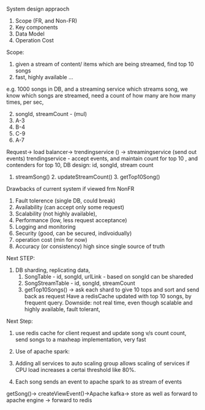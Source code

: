 System design appraoch

1. Scope (FR, and Non-FR)
2. Key components
3. Data Model
4. Operation Cost


Scope:
1. given a stream of content/ items  which are being streamed, find top 10 songs
2. fast, highly available
...

e.g. 1000 songs in DB, and a streaming service which streams song,
we know which songs are streamed, need a count of how many are how many times, per sec,


2. songId, streamCount - (mul)
3. A-3
4. B-4
5. C-9
6. A-7

Request-> load balancer-> trendingservice () -> streamingservice (send out events)
trendingservice -  accept events, and maintain count for top 10 ,
			and contenders for top 10,
DB design: id, songId, stream count			
			
1. streamSong() 2. updateStreamCount() 3. getTop10Song()

Drawbacks of current system if viewed frm NonFR 
1. Fault tolerence (single DB, could break)
2. Availability (can accept only some request)
3. Scalability (not highly available), 
4. Performance (low, less request acceptance)
5. Logging and monitoring
6. Security (good, can be secured, indivoidually)
7. operation cost (min for now)
8. Accuracy (or consistency) high since single source of truth


Next STEP:
1. DB sharding, replicating data,
	1. SongTable - id, songId, urlLink    - based on songId can be shareded
	2. SongStreamTable - id, songId, streamCount 
	3. getTop10Songs() -> ask each shard to give 10 tops and sort and send back as request 
Have a redisCache updated with top 10 songs, by frequent query. 
Downside: not real time, even though scalable and highly available, fault tolerant, 



Next Step:
1. use redis cache for client request and update song v/s count count, send songs to a maxheap implementation, very fast

2. Use of apache spark:
3. Adding all services to auto scaling group allows scaling of services if CPU load increases a certai threshold like 80%.
4. Each song sends an event to apache spark to as stream of events 

getSong()-> createViewEvent()->Apache kafka-> store as well as forward to apache engine -> forward to redis